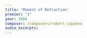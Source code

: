 ```yaml
---
title: 'Moment of Refraction'
premier: "1"
year: 2004
composer: /composers/robert-capanna
audio_excerpts: 
---
```


